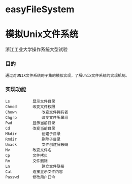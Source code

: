 # easyFileSystem

模拟Unix文件系统
====================
浙江工业大学操作系统大型试验

### 目的

    通过对UNIX文件系统的子集的模拟实现，了解Unix文件系统的实现机制。

### 实现功能

    Ls    		显示文件目录
    Chmod		改变文件权限
    Chown			改变文件拥有者
    Chgrp			改变文件所属组
    Pwd			显示当前目录
    Cd			改变当前目录
    Mkdir			创建子目录
    Rmdir			删除子目录
    Umask			文件创建屏蔽码
    Mv			改变文件名
    Cp			文件拷贝
    Rm			文件删除
    Ln           	建立文件联接
    Cat			连接显示文件内容
    Passwd		修改用户口令

